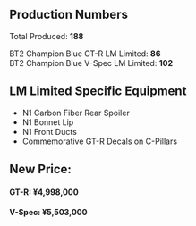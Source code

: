 ## Production Numbers  
Total Produced: __188__  
  
BT2 Champion Blue GT-R LM Limited: __86__  
BT2 Champion Blue V-Spec LM Limited: __102__  
  
## LM Limited Specific Equipment  
* N1 Carbon Fiber Rear Spoiler  
* N1 Bonnet Lip  
* N1 Front Ducts  
* Commemorative GT-R Decals on C-Pillars  
  
## New Price:  
#### GT-R: ¥4,998,000  
#### V-Spec: ¥5,503,000  
